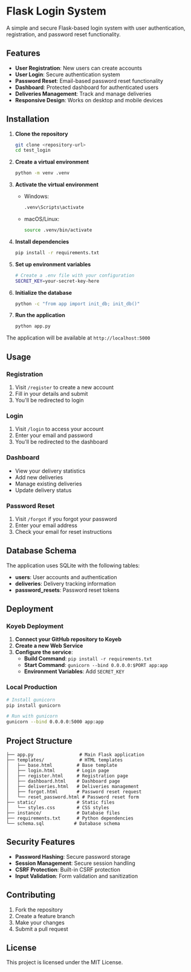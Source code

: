 # Flask Login System

A simple and secure Flask-based login system with user authentication, registration, and password reset functionality.

## Features

- **User Registration**: New users can create accounts
- **User Login**: Secure authentication system
- **Password Reset**: Email-based password reset functionality
- **Dashboard**: Protected dashboard for authenticated users
- **Deliveries Management**: Track and manage deliveries
- **Responsive Design**: Works on desktop and mobile devices

## Installation

1. **Clone the repository**
   ```bash
   git clone <repository-url>
   cd test_login
   ```

2. **Create a virtual environment**
   ```bash
   python -m venv .venv
   ```

3. **Activate the virtual environment**
   - Windows:
     ```bash
     .venv\Scripts\activate
     ```
   - macOS/Linux:
     ```bash
     source .venv/bin/activate
     ```

4. **Install dependencies**
   ```bash
   pip install -r requirements.txt
   ```

5. **Set up environment variables**
   ```bash
   # Create a .env file with your configuration
   SECRET_KEY=your-secret-key-here
   ```

6. **Initialize the database**
   ```bash
   python -c "from app import init_db; init_db()"
   ```

7. **Run the application**
   ```bash
   python app.py
   ```

The application will be available at `http://localhost:5000`

## Usage

### Registration
1. Visit `/register` to create a new account
2. Fill in your details and submit
3. You'll be redirected to login

### Login
1. Visit `/login` to access your account
2. Enter your email and password
3. You'll be redirected to the dashboard

### Dashboard
- View your delivery statistics
- Add new deliveries
- Manage existing deliveries
- Update delivery status

### Password Reset
1. Visit `/forgot` if you forgot your password
2. Enter your email address
3. Check your email for reset instructions

## Database Schema

The application uses SQLite with the following tables:

- **users**: User accounts and authentication
- **deliveries**: Delivery tracking information
- **password_resets**: Password reset tokens

## Deployment

### Koyeb Deployment

1. **Connect your GitHub repository to Koyeb**
2. **Create a new Web Service**
3. **Configure the service**:
   - **Build Command**: `pip install -r requirements.txt`
   - **Start Command**: `gunicorn --bind 0.0.0.0:$PORT app:app`
   - **Environment Variables**: Add `SECRET_KEY`

### Local Production

```bash
# Install gunicorn
pip install gunicorn

# Run with gunicorn
gunicorn --bind 0.0.0.0:5000 app:app
```

## Project Structure

```
├── app.py                 # Main Flask application
├── templates/             # HTML templates
│   ├── base.html         # Base template
│   ├── login.html        # Login page
│   ├── register.html     # Registration page
│   ├── dashboard.html    # Dashboard page
│   ├── deliveries.html   # Deliveries management
│   ├── forgot.html       # Password reset request
│   └── reset_password.html # Password reset form
├── static/               # Static files
│   └── styles.css        # CSS styles
├── instance/             # Database files
├── requirements.txt      # Python dependencies
└── schema.sql           # Database schema
```

## Security Features

- **Password Hashing**: Secure password storage
- **Session Management**: Secure session handling
- **CSRF Protection**: Built-in CSRF protection
- **Input Validation**: Form validation and sanitization

## Contributing

1. Fork the repository
2. Create a feature branch
3. Make your changes
4. Submit a pull request

## License

This project is licensed under the MIT License.
